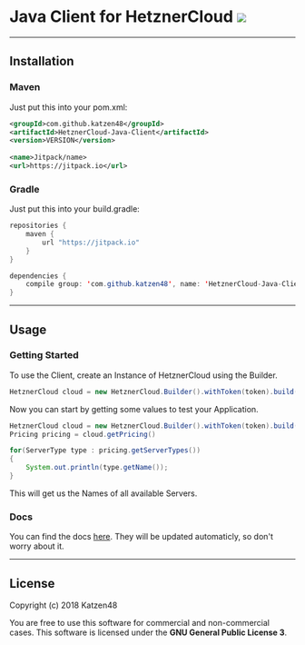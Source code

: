 # Java Client for HetznerCloud [![](https://jitpack.io/v/Katzen48/HetznerCloud-Java-Client.svg)](https://jitpack.io/#Katzen48/HetznerCloud-Java-Client)
----------
## **Installation**
### **Maven**
Just put this into your pom.xml:
```xml
<groupId>com.github.katzen48</groupId>
<artifactId>HetznerCloud-Java-Client</artifactId>
<version>VERSION</version>
  
<name>Jitpack/name>
<url>https://jitpack.io</url>
```
### **Gradle**
Just put this into your build.gradle:
```java
repositories {
	maven {
		url "https://jitpack.io"
	}
}

dependencies {
	compile group: 'com.github.katzen48', name: 'HetznerCloud-Java-Client', version: 'VERSION'
}
```
----------
## **Usage**

### **Getting Started**
To use the Client, create an Instance of HetznerCloud using the Builder.
```java
HetznerCloud cloud = new HetznerCloud.Builder().withToken(token).build();
```

Now you can start by getting some values to test your Application.
```java
HetznerCloud cloud = new HetznerCloud.Builder().withToken(token).build();
Pricing pricing = cloud.getPricing()

for(ServerType type : pricing.getServerTypes())
{
	System.out.println(type.getName());
}
```
This will get us the Names of all available Servers.


### **Docs**
You can find the docs [here](https://jitpack.io/com/github/katzen48/HetznerCloud-Java-Client/master-SNAPSHOT/javadoc/).
They will be updated automaticly, so don't worry about it.

----------
## License
Copyright (c) 2018 Katzen48

You are free to use this software for commercial and non-commercial cases. 
This software is licensed under the **GNU General Public License 3**.